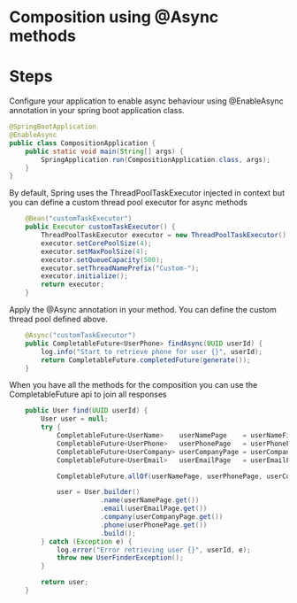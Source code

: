 # Composition using @Async methods

# Steps
Configure your application to enable async behaviour using @EnableAsync annotation in your spring boot
application class.
```java
@SpringBootApplication
@EnableAsync
public class CompositionApplication {
    public static void main(String[] args) {
        SpringApplication.run(CompositionApplication.class, args);
    }
}
```

By default, Spring uses the ThreadPoolTaskExecutor injected in context but you can define a custom thread pool executor
for async methods
```java
    @Bean("customTaskExecutor")
    public Executor customTaskExecutor() {
        ThreadPoolTaskExecutor executor = new ThreadPoolTaskExecutor();
        executor.setCorePoolSize(4);
        executor.setMaxPoolSize(4);
        executor.setQueueCapacity(500);
        executor.setThreadNamePrefix("Custom-");
        executor.initialize();
        return executor;
    }
```

Apply the @Async annotation in your method. You can define the custom thread pool defined above.
```java
    @Async("customTaskExecutor")
    public CompletableFuture<UserPhone> findAsync(UUID userId) {
        log.info("Start to retrieve phone for user {}", userId);
        return CompletableFuture.completedFuture(generate());
    }
```

When you have all the methods for the composition you can use the CompletableFuture api to join all responses
````java
    public User find(UUID userId) {
        User user = null;
        try {
            CompletableFuture<UserName>    userNamePage    = userNameFinder.findAsync(userId);
            CompletableFuture<UserPhone>   userPhonePage   = userPhoneFinder.findAsync(userId);
            CompletableFuture<UserCompany> userCompanyPage = userCompanyFinder.findAsync(userId);
            CompletableFuture<UserEmail>   userEmailPage   = userEmailFinder.findAsync(userId);

            CompletableFuture.allOf(userNamePage, userPhonePage, userCompanyPage, userEmailPage).join();

            user = User.builder()
                       .name(userNamePage.get())
                       .email(userEmailPage.get())
                       .company(userCompanyPage.get())
                       .phone(userPhonePage.get())
                       .build();
        } catch (Exception e) {
            log.error("Error retrieving user {}", userId, e);
            throw new UserFinderException();
        }

        return user;
    }

````



